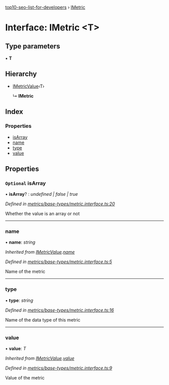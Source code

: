 [top10-seo-list-for-developers](../README.md) › [IMetric](imetric.md)

# Interface: IMetric <**T**>

## Type parameters

▪ **T**

## Hierarchy

* [IMetricValue](imetricvalue.md)‹T›

  ↳ **IMetric**

## Index

### Properties

* [isArray](imetric.md#optional-isarray)
* [name](imetric.md#name)
* [type](imetric.md#type)
* [value](imetric.md#value)

## Properties

### `Optional` isArray

• **isArray**? : *undefined | false | true*

*Defined in [metrics/base-types/metric.interface.ts:20](https://github.com/deepcrawl/top10-seo-list-for-developer/blob/c60e990/src/metrics/base-types/metric.interface.ts#L20)*

Whether the value is an array or not

___

###  name

• **name**: *string*

*Inherited from [IMetricValue](imetricvalue.md).[name](imetricvalue.md#name)*

*Defined in [metrics/base-types/metric.interface.ts:5](https://github.com/deepcrawl/top10-seo-list-for-developer/blob/c60e990/src/metrics/base-types/metric.interface.ts#L5)*

Name of the metric

___

###  type

• **type**: *string*

*Defined in [metrics/base-types/metric.interface.ts:16](https://github.com/deepcrawl/top10-seo-list-for-developer/blob/c60e990/src/metrics/base-types/metric.interface.ts#L16)*

Name of the data type of this metric

___

###  value

• **value**: *T*

*Inherited from [IMetricValue](imetricvalue.md).[value](imetricvalue.md#value)*

*Defined in [metrics/base-types/metric.interface.ts:9](https://github.com/deepcrawl/top10-seo-list-for-developer/blob/c60e990/src/metrics/base-types/metric.interface.ts#L9)*

Value of the metric

